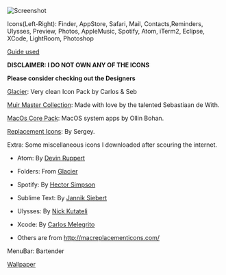 ![Screenshot](https://github.com/anuragroy11/MacOS/blob/master/Icons/SS1.png)

Icons(Left-Right): Finder, AppStore, Safari, Mail, Contacts,Reminders, Ulysses, Preview, Photos, AppleMusic, Spotify, Atom, iTerm2, Eclipse, XCode, LightRoom, Photoshop

[Guide used](http://hashbangstar.net/blog/changing-icons-in-el-capitan) 


**DISCLAIMER: I DO NOT OWN ANY OF THE ICONS**

**Please consider checking out the Designers**

[Glacier](https://glaciericons.com/): Very clean Icon Pack by Carlos & Seb

[Muir Master Collection](http://pictogram.agency/muir/): Made with love by the talented Sebastiaan de With. 

[MacOs Core Pack](http://macreplacementicons.com/): MacOS system apps by Ollin Bohan.

[Replacement Icons](https://dribbble.com/shots/1667650-Replacement-icons): By Sergey.

Extra: Some miscellaneous icons I downloaded after scouring the internet.

+ Atom: By [Devin Ruppert](https://dribbble.com/shots/1454329-Atom-Icon)

+ Folders: From [Glacier](https://glaciericons.com/)

+ Spotify: By [Hector Simpson](https://dribbble.com/shots/2131284-Spotify-Replacement-Icons)

+ Sublime Text: By [Jannik Siebert](https://dribbble.com/shots/1836653-Final-Tilted-Sublime-Icon)

+ Ulysses: By [Nick Kutateli](https://dribbble.com/shots/2196141-Ulysses-Icon)

+ Xcode: By [Carlos Melegrito](https://dribbble.com/shots/1620554-Jiro-s-Xcode)

+ Others are from http://macreplacementicons.com/

MenuBar: Bartender

[Wallpaper](https://unsplash.com/photos/-xa9XSA7K9k) 
